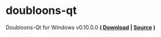 doubloons-qt
============

Doubloons-Qt for Windows v0.10.0.0
**( [Download](https://github.com/RazorLove/doubloons-qt/archive/v0.10.0.0.zip) |
[Source](https://github.com/RazorLove/doubloons/tree/v0.10.0.0) )**